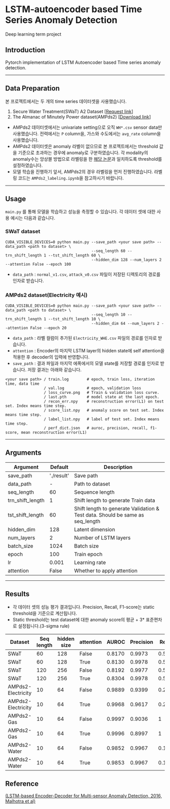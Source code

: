 # LSTM-autoencoder based Time Series Anomaly Detection
Deep learning term project

## Introduction
Pytorch implementation of LSTM Autoencoder based Time series anomaly detection. 

<hr>

## Data Preparation
본 프로젝트에서는 두 개의 time series 데이터셋을 사용했습니다.
1. Secure Water Treatment(SWaT) A2 Dataset \[[Request link](https://itrust.sutd.edu.sg/itrust-labs_datasets/dataset_info/)\]
2. The Almanac of Minutely Power dataset(AMPds2) \[[Download link](https://dataverse.harvard.edu/dataset.xhtml?persistentId=doi:10.7910/DVN/FIE0S4)\]
- AMPds2 데이터셋에서는 univariate setting으로 오직 ```WH*.csv``` sensor data만 사용했습니다. 전력에서는 ```P``` column을, 가스와 수도에서는 ```avg_rate``` column을 사용했습니다.
- AMPds2 데이터셋은 anomaly 라벨이 없으므로 본 프로젝트에서는 threshold 값을 기준으로 초과하는 경우에 anomaly로 구분하였습니다. 각 modality의 anomaly수는 앙상블 방법으로 라벨링을 한 [해당 논문](https://ieeexplore.ieee.org/document/8574884)과 일치하도록 threshold를 설정하였습니다.
- 모델 학습을 진행하기 앞서, AMPds2의 경우 라벨링을 먼저 진행하였습니다. 라벨링 코드는 ```AMPds2_labeling.ipynb```을 참고하시기 바랍니다.

<hr>

## Usage
```main.py``` 를 통해 모델을 학습하고 성능을 측정할 수 있습니다. 각 데이터 셋에 대한 사용 예시는 다음과 같습니다.
### SWaT dataset
```
CUDA_VISIBLE_DEVICES=0 python main.py --save_path <your save path> --data_path <path to dataset> \
                                      --seq_length 60 --trn_shift_length 1 --tst_shift_length 60 \
                                      --hidden_dim 128 --num_layers 2 --attention False --epoch 100 
```
- ```data_path``` : ```normal_v1.csv```, ```attack_v0.csv``` 파일이 저장된 디렉토리의 경로를 인자로 받습니다.

### AMPds2 dataset(Electricity 예시)
```
CUDA_VISIBLE_DEVICES=0 python main.py --save_path <your save path> --data_path <path to dataset> \
                                      --seq_length 10 --trn_shift_length 1 --tst_shift_length 10 \
                                      --hidden_dim 64 --num_layers 2 --attention False --epoch 20 
```
- ```data_path``` : 라벨 컬럼이 추가된 ```Electricity_WHE.csv``` 파일의 경로를 인자로 받습니다.
- ```attention``` : Encoder의 마지막 LSTM layer의 hidden state에 self attention을 적용한 후 decoder의 입력에 반영합니다.
- ```save_path``` : 결과 파일과 마지막 에폭에서의 모델 state를 저장할 경로를 인자로 받습니다. 저장 결과는 아래와 같습니다.

```
<your save path> / train.log        # epoch, train loss, iteration time, data time
                 / val.log          # epoch, validation loss
                 / loss_curve.png   # Train & validation loss curve.
                 / last.pth         # model state at the last epoch.
                 / recon_err.npy    # reconstruction error(L1) on test set. Index means time step.
                 / score_list.npy   # anomaly score on test set. Index means time step.
                 / label_list.npy   # label of test set. Index means time step.
                 / perf_dict.json   # auroc, precision, recall, f1-score, mean reconstruction error(L1)
```

<hr>

## Arguments
|Argument|Default|Description|
|--------|-------|-----------|
|save_path|'./result'|Save path|
|data_path|-|Path to dataset|
|seq_length|60|Sequence length|
|trn_shift_length|1|Shift length to generate Train data|
|tst_shift_length|60|Shift length to generate Validation & Test data. Should be same as seq_length|
|hidden_dim|128|Latent dimension|
|num_layers|2|Number of LSTM layers|
|batch_size|1024|Batch size|
|epoch|100|Train epoch|
|lr|0.001|Learning rate|
|attention|False|Whether to apply attention|

<hr>

## Results

- 각 데이터 셋의 성능 평가 결과입니다. Precision, Recall, F1-score는 static threshold을 기준으로 계산됩니다. 
- Static threshold는 test dataset에 대한 anomaly score의 평균 + 3\* 표준편차로 설정됩니다.(3-sigma rule)

|Dataset|Seq length|hidden size|attention|AUROC|Precision|Recall|F1-score|
|-------|----------|-----------|---------|-----|---------|------|--------|
|SWaT|60|128|False|0.8170|0.9973|0.5849|0.7374|
|SWaT|60|128|True|0.8130|0.9978|0.5850|0.7376|
|SWaT|120|256|False|0.8192|0.9977|0.5850|0.7375|
|SWaT|120|256|True|0.8304|0.9978|0.5850|0.7376|
|AMPds2-Electricity|10|64|False|0.9889|0.9399|0.2451|0.3889|
|AMPds2-Electricity|10|64|True|0.9968|0.9617|0.2673|0.4182|
|AMPds2-Gas|10|64|False| 0.9997|0.9036 |1 |0.9494 |
|AMPds2-Gas|10|64|True| 0.9996|0.8997 |1 |0.9402 |
|AMPds2-Water|10|64|False|0.9852 |0.9967 |0.1551 |0.2684 |
|AMPds2-Water|10|64|True|0.9853 |0.9967 |0.1540 |0.2668 |

## Reference
[(LSTM-based Encoder-Decoder for Multi-sensor Anomaly Detection, 2016, Malhotra et al)](https://arxiv.org/abs/1607.00148)

